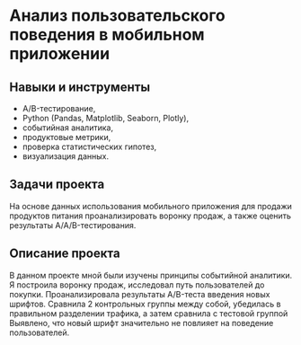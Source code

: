 # Анализ пользовательского поведения в мобильном приложении

## Навыки и инструменты
- A/B-тестирование, 
- Python (Pandas, Matplotlib, Seaborn, Plotly),
- событийная аналитика, 
- продуктовые метрики, 
- проверка статистических гипотез, 
- визуализация данных. 

## Задачи проекта  
На основе данных использования мобильного приложения для продажи продуктов питания проанализировать воронку продаж, а также оценить результаты A/A/B-тестирования.

## Описание проекта
В данном проекте мной были изучены принципы событийной аналитики. Я построила
воронку продаж, исследовал путь пользователей до покупки. Проанализировала
результаты A/B-теста введения новых шрифтов. Сравнила 2 контрольных группы между
собой, убедилась в правильном разделении трафика, а затем сравнила с тестовой группой
Выявлено, что новый шрифт значительно не повлияет на поведение пользователей.